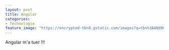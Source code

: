 ```yaml
---
layout: post
title: Angular 
categories:
- Technologie
feature_image: "https://encrypted-tbn0.gstatic.com/images?q=tbn%3AANd9GcSpZB0cQSi3Uk6m7pWyjDgNxA4jVBr8YLYMyzk9RuNiOqRYmARY"
---
```


Angular m'a tuer !!!
